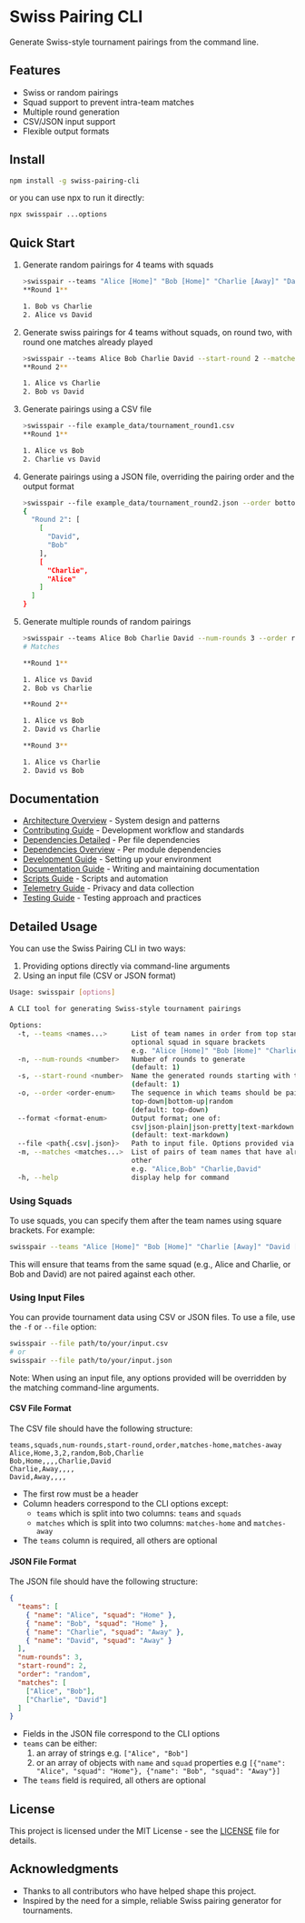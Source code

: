 # Swiss Pairing CLI

Generate Swiss-style tournament pairings from the command line.

## Features

- Swiss or random pairings
- Squad support to prevent intra-team matches
- Multiple round generation
- CSV/JSON input support
- Flexible output formats

## Install

```bash
npm install -g swiss-pairing-cli
```

or you can use npx to run it directly:

```bash
npx swisspair ...options
```

## Quick Start

<!-- CLI_EXAMPLES_START -->

1. Generate random pairings for 4 teams with squads

   ```bash
   >swisspair --teams "Alice [Home]" "Bob [Home]" "Charlie [Away]" "David [Away]" --order random
   **Round 1**

   1. Bob vs Charlie
   2. Alice vs David
   ```

1. Generate swiss pairings for 4 teams without squads, on round two, with round one matches already played

   ```bash
   >swisspair --teams Alice Bob Charlie David --start-round 2 --matches "Alice,Bob" "Charlie,David"
   **Round 2**

   1. Alice vs Charlie
   2. Bob vs David
   ```

1. Generate pairings using a CSV file

   ```bash
   >swisspair --file example_data/tournament_round1.csv
   **Round 1**

   1. Alice vs Bob
   2. Charlie vs David
   ```

1. Generate pairings using a JSON file, overriding the pairing order and the output format

   ```bash
   >swisspair --file example_data/tournament_round2.json --order bottom-up --format json-pretty
   {
     "Round 2": [
       [
         "David",
         "Bob"
       ],
       [
         "Charlie",
         "Alice"
       ]
     ]
   }
   ```

1. Generate multiple rounds of random pairings

   ```bash
   >swisspair --teams Alice Bob Charlie David --num-rounds 3 --order random
   # Matches

   **Round 1**

   1. Alice vs David
   2. Bob vs Charlie

   **Round 2**

   1. Alice vs Bob
   2. David vs Charlie

   **Round 3**

   1. Alice vs Charlie
   2. David vs Bob
   ```

<!-- CLI_EXAMPLES_END -->

## Documentation

- [Architecture Overview](docs/architecture.md) - System design and patterns
- [Contributing Guide](docs/contributing.md) - Development workflow and standards
- [Dependencies Detailed](docs/dependencies-detailed.md) - Per file dependencies
- [Dependencies Overview](docs/dependencies-overview.md) - Per module dependencies
- [Development Guide](docs/development.md) - Setting up your environment
- [Documentation Guide](docs/documentation.md) - Writing and maintaining documentation
- [Scripts Guide](docs/scripts.md) - Scripts and automation
- [Telemetry Guide](docs/telemetry.md) - Privacy and data collection
- [Testing Guide](docs/testing.md) - Testing approach and practices

## Detailed Usage

You can use the Swiss Pairing CLI in two ways:

1. Providing options directly via command-line arguments
2. Using an input file (CSV or JSON format)

<!-- CLI_USAGE_START -->

```bash
Usage: swisspair [options]

A CLI tool for generating Swiss-style tournament pairings

Options:
  -t, --teams <names...>      List of team names in order from top standing to bottom, with
                              optional squad in square brackets
                              e.g. "Alice [Home]" "Bob [Home]" "Charlie [Away]" "David [Away]"
  -n, --num-rounds <number>   Number of rounds to generate
                              (default: 1)
  -s, --start-round <number>  Name the generated rounds starting with this number
                              (default: 1)
  -o, --order <order-enum>    The sequence in which teams should be paired; one of:
                              top-down|bottom-up|random
                              (default: top-down)
  --format <format-enum>      Output format; one of:
                              csv|json-plain|json-pretty|text-markdown|text-plain
                              (default: text-markdown)
  --file <path{.csv|.json}>   Path to input file. Options provided via cli override file contents
  -m, --matches <matches...>  List of pairs of team names that have already played against each
                              other
                              e.g. "Alice,Bob" "Charlie,David"
  -h, --help                  display help for command
```

<!-- CLI_USAGE_END -->

### Using Squads

To use squads, you can specify them after the team names using square brackets. For example:

```bash
swisspair --teams "Alice [Home]" "Bob [Home]" "Charlie [Away]" "David [Away]"
```

This will ensure that teams from the same squad (e.g., Alice and Charlie, or Bob and David) are not paired against each other.

### Using Input Files

You can provide tournament data using CSV or JSON files. To use a file, use the `-f` or `--file` option:

```bash
swisspair --file path/to/your/input.csv
# or
swisspair --file path/to/your/input.json
```

Note: When using an input file, any options provided will be overridden by the matching command-line arguments.

#### CSV File Format

The CSV file should have the following structure:

```csv
teams,squads,num-rounds,start-round,order,matches-home,matches-away
Alice,Home,3,2,random,Bob,Charlie
Bob,Home,,,,Charlie,David
Charlie,Away,,,,
David,Away,,,,
```

- The first row must be a header
- Column headers correspond to the CLI options except:
  - `teams` which is split into two columns: `teams` and `squads`
  - `matches` which is split into two columns: `matches-home` and `matches-away`
- The `teams` column is required, all others are optional

#### JSON File Format

The JSON file should have the following structure:

```json
{
  "teams": [
    { "name": "Alice", "squad": "Home" },
    { "name": "Bob", "squad": "Home" },
    { "name": "Charlie", "squad": "Away" },
    { "name": "David", "squad": "Away" }
  ],
  "num-rounds": 3,
  "start-round": 2,
  "order": "random",
  "matches": [
    ["Alice", "Bob"],
    ["Charlie", "David"]
  ]
}
```

- Fields in the JSON file correspond to the CLI options
- `teams` can be either:
  1. an array of strings e.g. `["Alice", "Bob"]`
  2. or an array of objects with `name` and `squad` properties e.g `[{"name": "Alice", "squad": "Home"}, {"name": "Bob", "squad": "Away"}]`
- The `teams` field is required, all others are optional

## License

This project is licensed under the MIT License - see the [LICENSE](LICENSE.md) file for details.

## Acknowledgments

- Thanks to all contributors who have helped shape this project.
- Inspired by the need for a simple, reliable Swiss pairing generator for tournaments.
